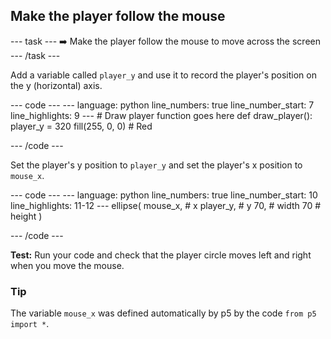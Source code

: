 <h2 class="c-project-heading--task">Make the player follow the mouse</h2>

--- task ---
➡️ Make the player follow the mouse to move across the screen
--- /task --- 

Add a variable called `player_y` and use it to record the player's position on the y (horizontal) axis.

<div class="c-project-code">
--- code ---
---
language: python
line_numbers: true
line_number_start: 7
line_highlights: 9
---
# Draw player function goes here
def draw_player():   
    player_y = 320
    fill(255, 0, 0) # Red
  
--- /code ---
</div>

Set the player's y position to `player_y` and set the player's x position to `mouse_x`.

<div class="c-project-code">
--- code ---
---
language: python
line_numbers: true
line_number_start: 10
line_highlights: 11-12
---
ellipse(
        mouse_x, # x
        player_y, # y
        70,  # width
        70   # height
    ) 
  
--- /code ---
</div>


**Test:** Run your code and check that the player circle moves left and right when you move the mouse. 

<div class="c-project-callout c-project-callout--tip">

### Tip

The variable `mouse_x` was defined automatically by p5 by the code `from p5 import *`.  

</div>
